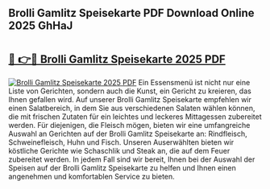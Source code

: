 ## Brolli Gamlitz Speisekarte PDF Download Online 2025 GhHaJ

# <h2><a href="http://gcccl2u.nevu.top/?p=Brolli+Gamlitz+Speisekarte">🔗 👉🔴 Brolli Gamlitz Speisekarte 2025 PDF</a></h2>

[![Brolli Gamlitz Speisekarte 2025 PDF](https://i.imgur.com/dBaPXMq.png)](http://gcccl2u.nevu.top/?p=Brolli+Gamlitz+Speisekarte)
Ein Essensmenü ist nicht nur eine Liste von Gerichten, sondern auch die Kunst, ein Gericht zu kreieren, das Ihnen gefallen wird. Auf unserer Brolli Gamlitz Speisekarte empfehlen wir einen Salatbereich, in dem Sie aus verschiedenen Salaten wählen können, die mit frischen Zutaten für ein leichtes und leckeres Mittagessen zubereitet werden. Für diejenigen, die Fleisch mögen, bieten wir eine umfangreiche Auswahl an Gerichten auf der Brolli Gamlitz Speisekarte an: Rindfleisch, Schweinefleisch, Huhn und Fisch. Unseren Auserwählten bieten wir köstliche Gerichte wie Schaschlik und Steak an, die auf dem Feuer zubereitet werden. In jedem Fall sind wir bereit, Ihnen bei der Auswahl der Speisen auf der Brolli Gamlitz Speisekarte zu helfen und Ihnen einen angenehmen und komfortablen Service zu bieten.
